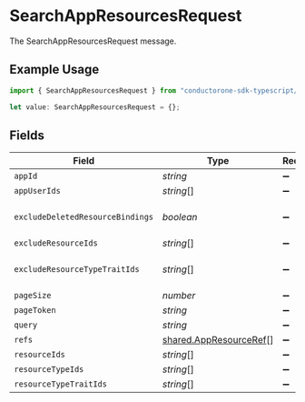# SearchAppResourcesRequest

The SearchAppResourcesRequest message.

## Example Usage

```typescript
import { SearchAppResourcesRequest } from "conductorone-sdk-typescript/sdk/models/shared";

let value: SearchAppResourcesRequest = {};
```

## Fields

| Field                                                                   | Type                                                                    | Required                                                                | Description                                                             |
| ----------------------------------------------------------------------- | ----------------------------------------------------------------------- | ----------------------------------------------------------------------- | ----------------------------------------------------------------------- |
| `appId`                                                                 | *string*                                                                | :heavy_minus_sign:                                                      | The appId field.                                                        |
| `appUserIds`                                                            | *string*[]                                                              | :heavy_minus_sign:                                                      | The appUserIds field.                                                   |
| `excludeDeletedResourceBindings`                                        | *boolean*                                                               | :heavy_minus_sign:                                                      | The excludeDeletedResourceBindings field.                               |
| `excludeResourceIds`                                                    | *string*[]                                                              | :heavy_minus_sign:                                                      | The excludeResourceIds field.                                           |
| `excludeResourceTypeTraitIds`                                           | *string*[]                                                              | :heavy_minus_sign:                                                      | The excludeResourceTypeTraitIds field.                                  |
| `pageSize`                                                              | *number*                                                                | :heavy_minus_sign:                                                      | The pageSize field.                                                     |
| `pageToken`                                                             | *string*                                                                | :heavy_minus_sign:                                                      | The pageToken field.                                                    |
| `query`                                                                 | *string*                                                                | :heavy_minus_sign:                                                      | The query field.                                                        |
| `refs`                                                                  | [shared.AppResourceRef](../../../sdk/models/shared/appresourceref.md)[] | :heavy_minus_sign:                                                      | The refs field.                                                         |
| `resourceIds`                                                           | *string*[]                                                              | :heavy_minus_sign:                                                      | The resourceIds field.                                                  |
| `resourceTypeIds`                                                       | *string*[]                                                              | :heavy_minus_sign:                                                      | The resourceTypeIds field.                                              |
| `resourceTypeTraitIds`                                                  | *string*[]                                                              | :heavy_minus_sign:                                                      | The resourceTypeTraitIds field.                                         |